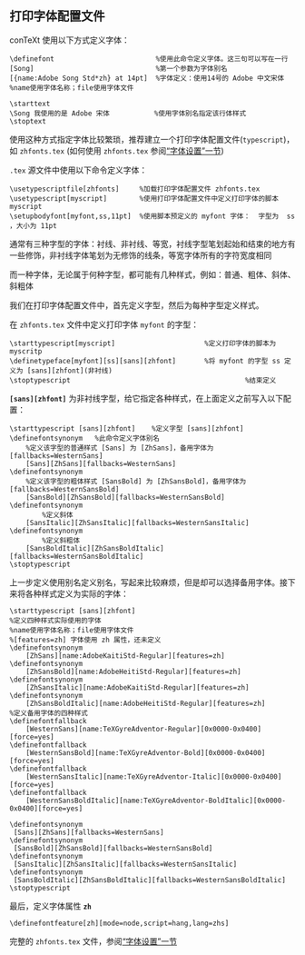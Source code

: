 ## 打印字体配置文件

conTeXt 使用以下方式定义字体：

```shell
\definefont                         %使用此命令定义字体。这三句可以写在一行
[Song]                              %第一个参数为字体别名
[{name:Adobe Song Std*zh} at 14pt]  %字体定义：使用14号的 Adobe 中文宋体
%name使用字体名称；file使用字体文件

\starttext
\Song 我使用的是 Adobe 宋体           %使用字体别名指定该行体样式
\stoptext  
```

使用这种方式指定字体比较繁琐，推荐建立一个打印字体配置文件(`typescript`)，如
`zhfonts.tex` (如何使用 `zhfonts.tex`
参阅[“字体设置”一节](ch29s06.md#context-font "字体设置"))

`.tex` 源文件中使用以下命令定义字体：

```shell
\usetypescriptfile[zhfonts]     %加载打印字体配置文件 zhfonts.tex
\usetypescript[myscript]        %使用打印字体配置文件中定义打印字体的脚本 myscript
\setupbodyfont[myfont,ss,11pt]  %使用脚本预定义的 myfont 字体：  字型为  ss ，大小为 11pt  
```

通常有三种字型的字体：衬线、非衬线、等宽，衬线字型笔划起始和结束的地方有一些修饰，非衬线字体笔划为无修饰的线条，等宽字体所有的字符宽度相同

而一种字体，无论属于何种字型，都可能有几种样式，例如：普通、粗体、斜体、斜粗体

我们在打印字体配置文件中，首先定义字型，然后为每种字型定义样式。

在 `zhfonts.tex` 文件中定义打印字体 `myfont` 的字型：

```shell
\starttypescript[myscript]                      %定义打印字体的脚本为 myscritp
\definetypeface[myfont][ss][sans][zhfont]       %将 myfont 的字型 ss 定义为 [sans][zhfont](非衬线)
\stoptypescript                                           %结束定义
```

**`[sans][zhfont]`**
为非衬线字型，给它指定各种样式，在上面定义之前写入以下配置：

```shell
\starttypescript [sans][zhfont]    %定义字型 [sans][zhfont]
\definefontsynonym   %此命令定义字体别名
    %定义该字型的普通样式 [Sans] 为 [ZhSans]，备用字体为 [fallbacks=WesternSans]
    [Sans][ZhSans][fallbacks=WesternSans]
\definefontsynonym
    %定义该字型的粗体样式 [SansBold] 为 [ZhSansBold]，备用字体为 [fallbacks=WesternSansBold]
    [SansBold][ZhSansBold][fallbacks=WesternSansBold]
\definefontsynonym
        %定义斜体
    [SansItalic][ZhSansItalic][fallbacks=WesternSansItalic]
\definefontsynonym
        %定义斜粗体
    [SansBoldItalic][ZhSansBoldItalic][fallbacks=WesternSansBoldItalic]
\stoptypescript  
```

上一步定义使用别名定义别名，写起来比较麻烦，但是却可以选择备用字体。接下来将各种样式定义为实际的字体：

```shell
\starttypescript [sans][zhfont]
%定义四种样式实际使用的字体
%name使用字体名称；file使用字体文件
%[features=zh] 字体使用 zh 属性，还未定义
\definefontsynonym 
    [ZhSans][name:AdobeKaitiStd-Regular][features=zh]
\definefontsynonym
    [ZhSansBold][name:AdobeHeitiStd-Regular][features=zh]
\definefontsynonym
    [ZhSansItalic][name:AdobeKaitiStd-Regular][features=zh]
\definefontsynonym
    [ZhSansBoldItalic][name:AdobeHeitiStd-Regular][features=zh]
%定义备用字体的四种样式
\definefontfallback
    [WesternSans][name:TeXGyreAdventor-Regular][0x0000-0x0400][force=yes]
\definefontfallback
    [WesternSansBold][name:TeXGyreAdventor-Bold][0x0000-0x0400][force=yes]
\definefontfallback
    [WesternSansItalic][name:TeXGyreAdventor-Italic][0x0000-0x0400][force=yes]
\definefontfallback
    [WesternSansBoldItalic][name:TeXGyreAdventor-BoldItalic][0x0000-0x0400][force=yes]

\definefontsynonym
 [Sans][ZhSans][fallbacks=WesternSans]
\definefontsynonym
 [SansBold][ZhSansBold][fallbacks=WesternSansBold]
\definefontsynonym
 [SansItalic][ZhSansItalic][fallbacks=WesternSansItalic]
\definefontsynonym
 [SansBoldItalic][ZhSansBoldItalic][fallbacks=WesternSansBoldItalic]
\stoptypescript  
```

最后，定义字体属性 **`zh`**

```shell
\definefontfeature[zh][mode=node,script=hang,lang=zhs]  
```

完整的 `zhfonts.tex`
文件，参阅[“字体设置”一节](ch29s06.md#context-font "字体设置")
